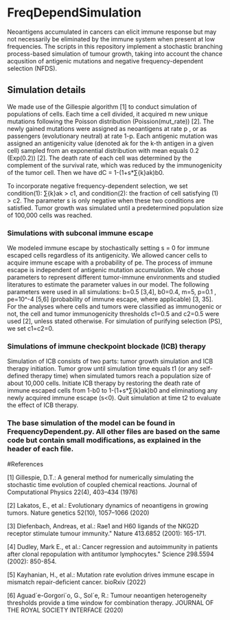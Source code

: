 # FreqDependSimulation

Neoantigens accumulated in cancers can elicit immune response but may not necessarily be eliminated by the immune system when present at low frequencies. The scripts in this repository implement a stochastic branching process-based simulation of tumour growth, taking into account the chance acqusition of antigenic mutations and negative frequency-dependent selection (NFDS). 

## Simulation details

We made use of the Gillespie algorithm [1] to conduct simulation of populations of cells. Each time a cell divided, it acquired m new unique mutations following the Poisson distribution (Poission(mut_rate)) [2]. The newly gained mutations were assigned as neoantigens at rate p , or as passengers (evolutionary neutral) at rate 1-p. Each antigenic mutation was assigned an antigenicity value (denoted ak for the k-th antigen in a given cell) sampled from an exponential distribution with mean equals 0.2 (Exp(0.2)) [2]. The death rate of each cell was determined by the complement of the survival rate, which was reduced by the immunogenicity of the tumor cell. Then we have dC = 1-(1+s*∑{k}ak)b0.

To incorporate negative frequency-dependent selection, we set condition(1): ∑{k}ak > c1, and condition(2): the fraction of cell satisfying (1) > c2. The parameter s is only negative when these two conditions are satisfied. Tumor growth was simulated until a predetermined population size of 100,000 cells was reached.

### Simulations with subconal immune escape

We modeled immune escape by stochastically setting s = 0 for immune escaped cells regardless of its antigenicity. We allowed cancer cells to acquire immune escape with a probability of pe. The process of immune escape is independent of antigenic mutation accumulation.
We chose parameters to represent different tumor-immune environments and studied literatures to estimate the parameter values in our model. 
The following parameters were used in all simulations:  b=0.5 [3,4], b0=0.4, m=5, p=0.1 , pe=10^-4 [5,6] (probability of immune escape, where applicable) [3, 35]. For the analyses where cells and tumors were classified as immunogenic or not, the cell and tumor immunogenicity thresholds c1=0.5 and c2=0.5 were used [2], unless stated otherwise. For simulation of purifying selection (PS), we set c1=c2=0.  

### Simulations of immune checkpoint blockade (ICB) therapy

Simulation of ICB consists of two parts: tumor growth simulation and ICB therapy initiation. Tumor grow until simulation time equals t1 (or any self-defined therapy time) when simulated tumors reach a population size of about 10,000 cells. Initiate ICB therapy by restoring the death rate of immune escaped cells from 1-b0 to 1-(1+s*∑{k}ak)b0 and eliminationg any newly acquired immune escape (s<0). Quit simulation at time t2 to evaluate the effect of ICB therapy. 


### The base simulation of the model can be found in FrequencyDependent.py. All other files are based on the same code but contain small modifications, as explained in the header of each file.



#References

[1] Gillespie, D.T.: A general method for numerically simulating the stochastic time evolution of coupled chemical reactions. Journal of Computational Physics 22(4), 403–434 (1976)

[2] Lakatos, E., et al.: Evolutionary dynamics of neoantigens in growing tumors. Nature genetics 52(10), 1057–1066 (2020)

[3] Diefenbach, Andreas, et al.: Rae1 and H60 ligands of the NKG2D receptor stimulate tumour immunity." Nature 413.6852 (2001): 165-171.

[4] Dudley, Mark E., et al.: Cancer regression and autoimmunity in patients after clonal repopulation with antitumor lymphocytes." Science 298.5594 (2002): 850-854.

[5] Kayhanian, H., et al.: Mutation rate evolution drives immune escape in mismatch repair-deficient cancer. bioRxiv (2022)

[6] Aguad´e-Gorgori´o, G., Sol´e, R.: Tumour neoantigen heterogeneity thresholds provide a time window for combination therapy. JOURNAL OF THE ROYAL SOCIETY INTERFACE (2020)
